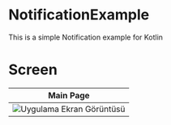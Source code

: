 # NotificationExample
This is a simple Notification example for Kotlin 

# Screen
   Main Page | 
----------------- | 
![Uygulama Ekran Görüntüsü](https://i.hizliresim.com/jtlobqj.gif) | 
